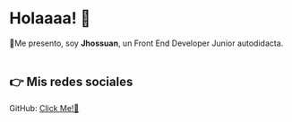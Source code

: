 # Holaaaa! 👋 #
🎈Me presento, soy **Jhossuan**, un Front End Developer Junior autodidacta.
<br /><br />
## 👉 Mis redes sociales ##
GitHub: [Click Me!👀](https://github.com/Jhossuan)

<!--
**Jhossuan/Jhossuan** is a ✨ _special_ ✨ repository because its `README.md` (this file) appears on your GitHub profile.

Here are some ideas to get you started:

- 🔭 I’m currently working on ...
- 🌱 I’m currently learning ...
- 👯 I’m looking to collaborate on ...
- 🤔 I’m looking for help with ...
- 💬 Ask me about ...
- 📫 How to reach me: ...
- 😄 Pronouns: ...
- ⚡ Fun fact: ...
-->
